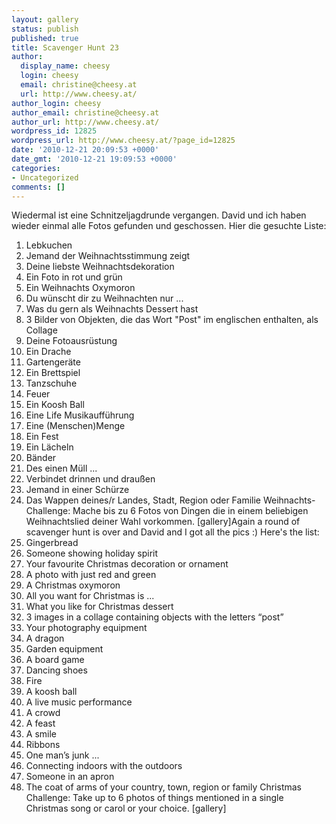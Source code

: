 ```yaml
---
layout: gallery
status: publish
published: true
title: Scavenger Hunt 23
author:
  display_name: cheesy
  login: cheesy
  email: christine@cheesy.at
  url: http://www.cheesy.at/
author_login: cheesy
author_email: christine@cheesy.at
author_url: http://www.cheesy.at/
wordpress_id: 12825
wordpress_url: http://www.cheesy.at/?page_id=12825
date: '2010-12-21 20:09:53 +0000'
date_gmt: '2010-12-21 19:09:53 +0000'
categories:
- Uncategorized
comments: []
---
```

<!--:de-->Wiedermal ist eine Schnitzeljagdrunde vergangen. David und ich haben wieder einmal alle Fotos gefunden und geschossen. Hier die gesuchte Liste:
1. Lebkuchen
2. Jemand der Weihnachtsstimmung zeigt
3. Deine liebste Weihnachtsdekoration
4. Ein Foto in rot und grün
5. Ein Weihnachts Oxymoron
6. Du wünscht dir zu Weihnachten nur ...
7. Was du gern als Weihnachts Dessert hast
8. 3 Bilder von Objekten, die das Wort "Post" im englischen enthalten, als Collage
9. Deine Fotoausrüstung
10. Ein Drache
11. Gartengeräte
12. Ein Brettspiel
13. Tanzschuhe
14. Feuer
15. Ein Koosh Ball
16. Eine Life Musikaufführung
17. Eine (Menschen)Menge
18. Ein Fest
19. Ein Lächeln
20. Bänder
21. Des einen Müll ...
22. Verbindet drinnen und draußen
23. Jemand in einer Schürze
24. Das Wappen deines/r Landes, Stadt, Region oder Familie
Weihnachts-Challenge: Mache bis zu 6 Fotos von Dingen die in einem beliebigen Weihnachtslied deiner Wahl vorkommen.
[gallery]<!--:--><!--:en-->Again a round of scavenger hunt is over and David and I got all the pics :) Here's the list:
1. Gingerbread
2. Someone showing holiday spirit
3. Your favourite Christmas decoration or ornament
4. A photo with just red and green
5. A Christmas oxymoron
6. All you want for Christmas is ...
7. What you like for Christmas dessert
8. 3 images in a collage containing objects with the letters “post”
9. Your photography equipment
10. A dragon
11. Garden equipment
12. A board game
13. Dancing shoes
14. Fire
15. A koosh ball
16. A live music performance
17. A crowd
18. A feast
19. A smile
20. Ribbons
21. One man’s junk ...
22. Connecting indoors with the outdoors
23. Someone in an apron
24. The coat of arms of your country, town, region or family
Christmas Challenge: Take up to 6 photos of things mentioned in a single Christmas song or carol or your choice.
[gallery] <!--:-->
